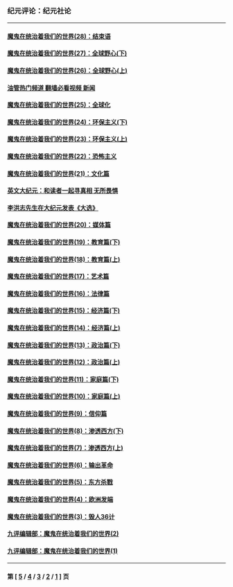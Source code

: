 ### 纪元评论：纪元社论
---
#### [魔鬼在统治着我们的世界(28)：结束语](../../pages/nsc422/n10936246.md?06300330) 
#### [魔鬼在统治着我们的世界(27)：全球野心(下)](../../pages/nsc422/n10928319.md?06300330) 
#### [魔鬼在统治着我们的世界(26)：全球野心(上)](../../pages/nsc422/n10900318.md?06300330) 
#### [油管热门频道 翻墙必看视频 新闻](ok?06300330)
#### [魔鬼在统治着我们的世界(25)：全球化](../../pages/nsc422/n10788205.md?06300330) 
#### [魔鬼在统治着我们的世界(24)：环保主义(下)](../../pages/nsc422/n10695307.md?06300330) 
#### [魔鬼在统治着我们的世界(23)：环保主义(上)](../../pages/nsc422/n10688613.md?06300330) 
#### [魔鬼在统治着我们的世界(22)：恐怖主义](../../pages/nsc422/n10614727.md?06300330) 
#### [魔鬼在统治着我们的世界(21)：文化篇](../../pages/nsc422/n10597706.md?06300330) 
#### [英文大纪元：和读者一起寻真相 无所畏惧](../../pages/nsc422/n12542027.md?06300330) 
#### [李洪志先生在大纪元发表《大选》](../../pages/nsc422/n12534746.md?06300330) 
#### [魔鬼在统治着我们的世界(20)：媒体篇](../../pages/nsc422/n10586579.md?06300330) 
#### [魔鬼在统治着我们的世界(19)：教育篇(下)](../../pages/nsc422/n10564808.md?06300330) 
#### [魔鬼在统治着我们的世界(18)：教育篇(上)](../../pages/nsc422/n10526970.md?06300330) 
#### [魔鬼在统治着我们的世界(17)：艺术篇](../../pages/nsc422/n10499093.md?06300330) 
#### [魔鬼在统治着我们的世界(16)：法律篇](../../pages/nsc422/n10485969.md?06300330) 
#### [魔鬼在统治着我们的世界(15)：经济篇(下)](../../pages/nsc422/n10469975.md?06300330) 
#### [魔鬼在统治着我们的世界(14)：经济篇(上)](../../pages/nsc422/n10457370.md?06300330) 
#### [魔鬼在统治着我们的世界(13)：政治篇(下)](../../pages/nsc422/n10448270.md?06300330) 
#### [魔鬼在统治着我们的世界(12)：政治篇(上)](../../pages/nsc422/n10444576.md?06300330) 
#### [魔鬼在统治着我们的世界(11)：家庭篇(下)](../../pages/nsc422/n10440961.md?06300330) 
#### [魔鬼在统治着我们的世界(10)：家庭篇(上)](../../pages/nsc422/n10435448.md?06300330) 
#### [魔鬼在统治着我们的世界(9)：信仰篇](../../pages/nsc422/n10432159.md?06300330) 
#### [魔鬼在统治着我们的世界(8)：渗透西方(下)](../../pages/nsc422/n10429603.md?06300330) 
#### [魔鬼在统治着我们的世界(7)：渗透西方(上)](../../pages/nsc422/n10426013.md?06300330) 
#### [魔鬼在统治着我们的世界(6)：输出革命](../../pages/nsc422/n10421536.md?06300330) 
#### [魔鬼在统治着我们的世界(5)：东方杀戮](../../pages/nsc422/n10417707.md?06300330) 
#### [魔鬼在统治着我们的世界(4)：欧洲发端](../../pages/nsc422/n10414890.md?06300330) 
#### [魔鬼在统治着我们的世界(3)：毁人36计](../../pages/nsc422/n10411583.md?06300330) 
#### [九评编辑部：魔鬼在统治着我们的世界(2)](../../pages/nsc422/n10410036.md?06300330) 
#### [九评编辑部：魔鬼在统治着我们的世界(1)](../../pages/nsc422/n10406825.md?06300330) 

---
#### 第 [ [5](./5.md?06300330) / [4](./4.md?06300330) / [3](./3.md?06300330) / [2](./2.md?06300330) / [1](./1.md?06300330) ] 页
